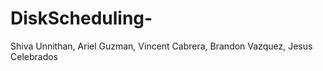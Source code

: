 # DiskScheduling-

Shiva Unnithan, Ariel Guzman, Vincent Cabrera, Brandon Vazquez, Jesus Celebrados 
